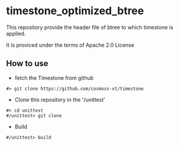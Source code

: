 # timestone_optimized_btree

This repository provide the header file of btree to which timestone is applied.

It is proviced under the terms of Apache 2.0 License

## How to use

- fetch the Timestone from github
```
#> git clone https://github.com/cosmoss-vt/timestone
```
- Clone this repository in the '/unittest'
```
#> cd unittest
#/unittest> git clone 
```
- Build
```
#/unittest> build
```
